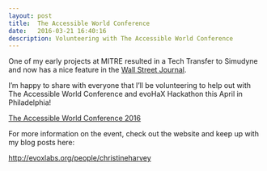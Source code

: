```yaml
---
layout: post
title:  The Accessible World Conference
date:   2016-03-21 16:40:16
description: Volunteering with The Accessible World Conference
---
```


One of my early projects at MITRE resulted in a Tech Transfer to Simudyne and now has a nice feature in the <a href="https://www.wsj.com/articles/a-new-way-to-spot-the-next-financial-crisis-11545131907" target="blank"> Wall Street Journal</a>.

I’m happy to share with everyone that I’ll be volunteering to help out with The Accessible World Conference and evoHaX Hackathon this April in Philadelphia!

<a href="https://theaccessibleworld.herokuapp.com" target="blank">The Accessible World Conference 2016</a>

For more information on the event, check out the website and keep up with my blog posts here:

http://evoxlabs.org/people/christineharvey